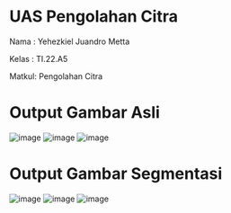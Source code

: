 # UAS Pengolahan Citra

Nama  :  Yehezkiel Juandro Metta

Kelas : TI.22.A5

Matkul: Pengolahan Citra

# Output Gambar Asli

![image](https://github.com/user-attachments/assets/fab91bbc-d846-4ad2-b940-de2f44b944d9) ![image](https://github.com/user-attachments/assets/d3d197fe-9d8d-4684-90e9-752a34b33e87) ![image](https://github.com/user-attachments/assets/18796a2c-d056-4684-ba76-a72f902ed9e9)

# Output Gambar Segmentasi

![image](https://github.com/user-attachments/assets/3db0fa72-38d3-4680-8bd0-0d528fcc8da6) ![image](https://github.com/user-attachments/assets/a3fd6f54-7a0a-4bf0-9939-7e6c2b42b7b2) ![image](https://github.com/user-attachments/assets/8b68617a-3608-4f20-8542-44f77f0bcdd4)





